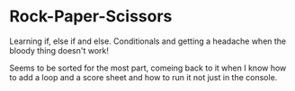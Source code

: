 # Rock-Paper-Scissors
Learning if, else if and else. Conditionals and getting a headache when the bloody thing doesn't work!

Seems to be sorted for the most part, comeing back to it when I know how to add a loop and a score sheet and how to run it not just in the console.